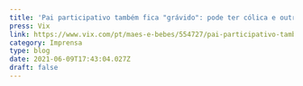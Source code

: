 ```yaml
---
title: 'Pai participativo também fica "grávido": pode ter cólica e outros 2 sintomas de mãe'
press: Vix
link: https://www.vix.com/pt/maes-e-bebes/554727/pai-participativo-tambem-fica-gravido-pode-ter-colica-e-outros-2-sintomas-de-mae
category: Imprensa
type: blog
date: 2021-06-09T17:43:04.027Z
draft: false
---
```

